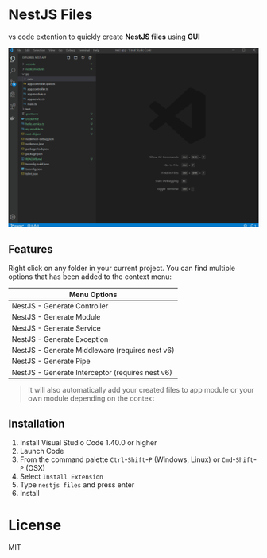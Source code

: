 # NestJS Files

vs code extention to quickly create **NestJS files** using **GUI** 

![](images/demo.gif)

## Features

Right click on any folder in your current project. 
You can find multiple options that has been added to the context menu:

Menu Options  |
---           | 
NestJS - Generate Controller |
NestJS - Generate Module |
NestJS - Generate Service |
NestJS - Generate Exception |
NestJS - Generate Middleware (requires nest v6) |
NestJS - Generate Pipe |
NestJS - Generate Interceptor (requires nest v6) |

> It will also automatically add your created files to app module or your own module depending on the context

## Installation

1. Install Visual Studio Code 1.40.0 or higher
2. Launch Code
3. From the command palette `Ctrl`-`Shift`-`P` (Windows, Linux) or `Cmd`-`Shift`-`P` (OSX)
4. Select `Install Extension`
5. Type `nestjs files` and press enter
6. Install

# License

MIT
